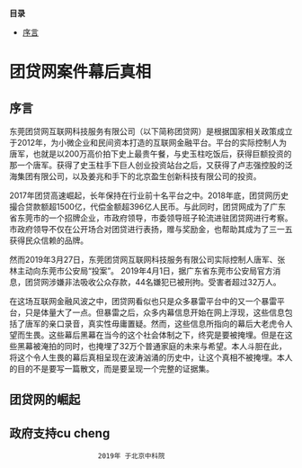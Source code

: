 
**目录**
- [序言](#序言)


# 团贷网案件幕后真相

## 序言

东莞团贷网互联网科技服务有限公司（以下简称团贷网）是根据国家相关政策成立于2012年，为小微企业和民间资本打造的互联网金融平台。平台的实际控制人为唐军，也就是以200万高价拍下史上最贵午餐，与史玉柱吃饭后，获得巨额投资的那一个唐军。获得了史玉柱手下巨人创业投资站台之后，又获得了卢志强控股的泛海集团有限公司，以及姜兆和手下的北京盈生创新科技有限公司的投资。

2017年团贷高速崛起，长年保持在行业前十名平台之中。2018年底，团贷网历史撮合贷款额超1500亿，代偿金额超396亿人民币。与此同时，团贷网成为了广东省东莞市的一个招牌企业，市政府领导，市委领导班子轮流进驻团贷网进行考察。市政府领导不仅在公开场合对团贷进行表扬，赠与奖励金，也帮助其成为了三一五获得民众信赖的品牌。

然而2019年3月27日，东莞团贷网互联网科技服务有限公司实际控制人唐军、张林主动向东莞市公安局“投案”。  2019年4月1日，据广东省东莞市公安局官方消息，团贷网涉嫌非法吸收公众存款，44名嫌犯已被刑拘。受害者超过32万人。

在这场互联网金融风波之中，团贷网看似也只是众多暴雷平台中的又一个暴雷平台，只是体量大了一点。但暴雷之后，众多内幕信息开始在网上浮现，这些信息包括了唐军的亲口录音，真实性毋庸置疑。然而，这些信息所指向的幕后大老虎令人望而生畏。这些幕后黑幕在当今的这个社会体制之下，终究是要被掩埋。但是在这些黑幕被淹拍的同时，也掩埋了32万个普通家庭的未来与希望。本人斗胆在此，将这个令人生畏的幕后真相呈现在波涛汹涌的历史中，让这个真相不被掩埋。本人的目的不是要写一篇散文，而是要呈现一个完整的证据集。


## 团贷网的崛起


## 政府支持cu cheng




                          2019年 于北京中科院


<!--stackedit_data:
eyJoaXN0b3J5IjpbMjMxMTI4NjAyLDEzMzI4NDczNjUsMTczNj
MyMzA4NSwtMjU0Nzk1MDc1XX0=
-->